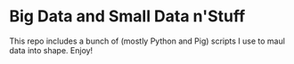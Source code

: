 Big Data and Small Data n'Stuff
====

This repo includes a bunch of (mostly Python and Pig) scripts I use to maul data into shape. Enjoy!

